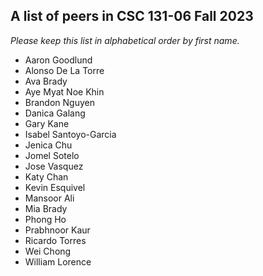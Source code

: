 A list of peers in CSC 131-06 Fall 2023
--------------------------------------------------

*Please keep this list in alphabetical order by first name.*
* Aaron Goodlund
* Alonso De La Torre
* Ava Brady
* Aye Myat Noe Khin
* Brandon Nguyen
* Danica Galang
* Gary Kane
* Isabel Santoyo-Garcia
* Jenica Chu
* Jomel Sotelo
* Jose Vasquez
* Katy Chan
* Kevin Esquivel
* Mansoor Ali
* Mia Brady
* Phong Ho
* Prabhnoor Kaur
* Ricardo Torres
* Wei Chong
* William Lorence